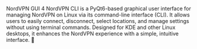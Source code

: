 NordVPN GUI 4 NordVPN CLI is a PyQt6-based graphical user interface for managing NordVPN on Linux via its command-line interface (CLI). It allows users to easily connect, disconnect, select locations, and manage settings without using terminal commands. Designed for KDE and other Linux desktops, it enhances the NordVPN experience with a simple, intuitive interface. 🚀
